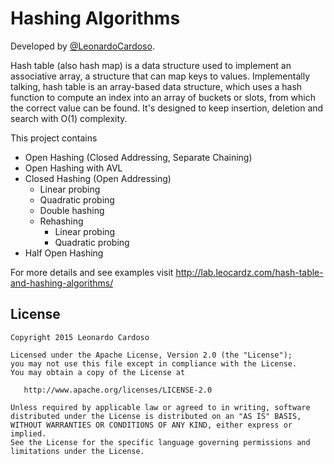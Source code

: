 Hashing Algorithms
==================

Developed by <a href='https://github.com/LeonardoCardoso' target='_blank'>@LeonardoCardoso</a>. 

Hash table (also hash map) is a data structure used to implement an associative array, a structure that can map keys to values. Implementally talking, hash table is an array-based data structure, which uses a hash function to compute an index into an array of buckets or slots, from which the correct value can be found. It's designed to keep insertion, deletion and search with O(1) complexity.

This project contains

<ul>
<li>Open Hashing (Closed Addressing, Separate Chaining)</li>
<li>Open Hashing with AVL</li>
<li>Closed Hashing (Open Addressing)
    <ul>
      <li>Linear probing</i>
      <li>Quadratic probing</li>
      <li>Double hashing</li>
      <li>Rehashing
           <ul>
             <li>Linear probing</i>
             <li>Quadratic probing</li>
           </ul>
       </li>
    </ul>
<li>Half Open Hashing</li>
</li>
</ul>

For more details and see examples visit http://lab.leocardz.com/hash-table-and-hashing-algorithms/


## License

    Copyright 2015 Leonardo Cardoso

    Licensed under the Apache License, Version 2.0 (the "License");
    you may not use this file except in compliance with the License.
    You may obtain a copy of the License at

       http://www.apache.org/licenses/LICENSE-2.0

    Unless required by applicable law or agreed to in writing, software
    distributed under the License is distributed on an "AS IS" BASIS,
    WITHOUT WARRANTIES OR CONDITIONS OF ANY KIND, either express or implied.
    See the License for the specific language governing permissions and
    limitations under the License.

